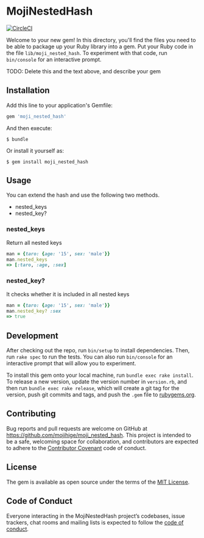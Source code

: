 # MojiNestedHash

[![CircleCI](https://circleci.com/gh/mojihige/moji_nested_hashed.svg?style=svg)](https://circleci.com/gh/mojihige/moji_nested_hashed)

Welcome to your new gem! In this directory, you'll find the files you need to be able to package up your Ruby library into a gem. Put your Ruby code in the file `lib/moji_nested_hash`. To experiment with that code, run `bin/console` for an interactive prompt.

TODO: Delete this and the text above, and describe your gem

## Installation

Add this line to your application's Gemfile:

```ruby
gem 'moji_nested_hash'
```

And then execute:

    $ bundle

Or install it yourself as:

    $ gem install moji_nested_hash

## Usage

You can extend the hash and use the following two methods.

- nested_keys
- nested_key?

### nested_keys
Return all nested keys

```ruby
man = {taro: {age: '15', sex: 'male'}}
man.nested_keys
=> [:taro, :age, :sex]
``` 
### nested_key?
It checks whether it is included in all nested keys
```ruby
man = {taro: {age: '15', sex: 'male'}}
man.nested_key? :sex
=> true
``` 

## Development

After checking out the repo, run `bin/setup` to install dependencies. Then, run `rake spec` to run the tests. You can also run `bin/console` for an interactive prompt that will allow you to experiment.

To install this gem onto your local machine, run `bundle exec rake install`. To release a new version, update the version number in `version.rb`, and then run `bundle exec rake release`, which will create a git tag for the version, push git commits and tags, and push the `.gem` file to [rubygems.org](https://rubygems.org).

## Contributing

Bug reports and pull requests are welcome on GitHub at https://github.com/mojihige/moji_nested_hash. This project is intended to be a safe, welcoming space for collaboration, and contributors are expected to adhere to the [Contributor Covenant](http://contributor-covenant.org) code of conduct.

## License

The gem is available as open source under the terms of the [MIT License](https://opensource.org/licenses/MIT).

## Code of Conduct

Everyone interacting in the MojiNestedHash project’s codebases, issue trackers, chat rooms and mailing lists is expected to follow the [code of conduct](https://github.com/mojihige/moji_nested_hash/blob/master/CODE_OF_CONDUCT.md).

